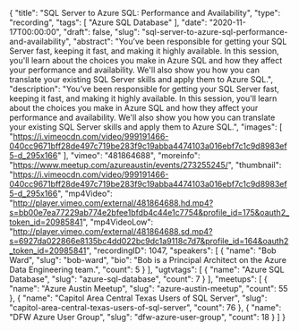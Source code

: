 {
  "title": "SQL Server to Azure SQL: Performance and Availability",
  "type": "recording",
  "tags": [
    "Azure SQL Database"
  ],
  "date": "2020-11-17T00:00:00",
  "draft": false,
  "slug": "sql-server-to-azure-sql-performance-and-availability",
  "abstract": "You’ve been responsible for getting your SQL Server fast, keeping it fast, and making it highly available. In this session, you'll learn about the choices you make in Azure SQL and how they affect your performance and availability. We'll also show you how you can translate your existing SQL Server skills and apply them to Azure SQL.",
  "description": "You’ve been responsible for getting your SQL Server fast, keeping it fast, and making it highly available. In this session, you'll learn about the choices you make in Azure SQL and how they affect your performance and availability. We'll also show you how you can translate your existing SQL Server skills and apply them to Azure SQL.",
  "images": [
    "https://i.vimeocdn.com/video/999191466-040cc9671bff28de497c719be283f9c19abba4474103a016ebf7c1c9d8983ef5-d_295x166"
  ],
  "vimeo": "481864688",
  "moreinfo": "https://www.meetup.com/azureaustin/events/273255245/",
  "thumbnail": "https://i.vimeocdn.com/video/999191466-040cc9671bff28de497c719be283f9c19abba4474103a016ebf7c1c9d8983ef5-d_295x166",
  "mp4Video": "http://player.vimeo.com/external/481864688.hd.mp4?s=bb00e7ea77229ab774e2bfee1bfdb4c44e1c7754&profile_id=175&oauth2_token_id=20985841",
  "mp4VideoLow": "http://player.vimeo.com/external/481864688.sd.mp4?s=6927da022866e8135bc4dd022bc9dc1a9118c7d7&profile_id=164&oauth2_token_id=20985841",
  "recordingID": 1047,
  "speakers": [
    {
      "name": "Bob Ward",
      "slug": "bob-ward",
      "bio": "Bob is a Principal Architect on the Azure Data Engineering team.",
      "count": 5
    }
  ],
  "ugtvtags": [
    {
      "name": "Azure SQL Database",
      "slug": "azure-sql-database",
      "count": 7
    }
  ],
  "meetups": [
    {
      "name": "Azure Austin Meetup",
      "slug": "azure-austin-meetup",
      "count": 55
    },
    {
      "name": "Capitol Area Central Texas Users of SQL Server",
      "slug": "capitol-area-central-texas-users-of-sql-server",
      "count": 76
    },
    {
      "name": "DFW Azure User Group",
      "slug": "dfw-azure-user-group",
      "count": 18
    }
  ]
}